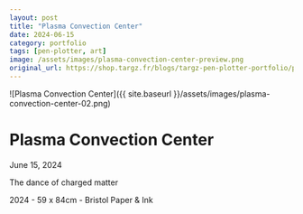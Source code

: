 ```yaml
---
layout: post
title: "Plasma Convection Center"
date: 2024-06-15
category: portfolio
tags: [pen-plotter, art]
image: /assets/images/plasma-convection-center-preview.png
original_url: https://shop.targz.fr/blogs/targz-pen-plotter-portfolio/plasma-convection-center
---
```


![Plasma Convection Center]({{ site.baseurl }}/assets/images/plasma-convection-center-02.png)

# Plasma Convection Center
June 15, 2024

The dance of charged matter

2024 - 59 x 84cm - Bristol Paper & Ink